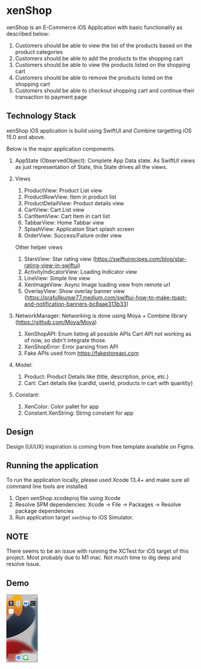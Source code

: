 # xenShop

xenShop is an E-Commerce iOS Application with basic functionality as described below:

1. Customers should be able to view the list of the products based on the product categories
2. Customers should be able to add the products to the shopping cart
3. Customers should be able to view the products listed on the shopping cart
4. Customers should be able to remove the products listed on the shopping cart
5. Customers should be able to checkout shopping cart and continue their transaction to payment page

## Technology Stack

xenShop iOS application is build using SwiftUI and Combine targetting iOS 15.0 and above.

Below is the major application components.

1. AppState (ObservedObject): Complete App Data state. As SwiftUI views as just representation of State, this State drives all the views.
2. Views
   1. ProductView: Product List view
   2. ProductRowView: Item in product list
   3. ProductDetailView: Product details view
   4. CartView: Cart List view
   5. CartItemView: Cart Item in cart list
   6. TabbarView: Home Tabbar view
   7. SplashView: Application Start splash screen
   8. OrderView: Success/Failure order view

    Other helper views

   1. StarsView: Star rating view (https://swiftuirecipes.com/blog/star-rating-view-in-swiftui)
   2. ActivityIndicatorView: Loading Indicator view
   3. LineView: Simple line view
   4. XenImageView: Async Image loading view from remote url
   5. OverlayView: Show overlay banner view (https://prafullkumar77.medium.com/swiftui-how-to-make-toast-and-notification-banners-bc8aae313b33)
3. NetworkManager: Networking is done using Moya + Combine library (https://github.com/Moya/Moya)
   1. XenShopAPI: Enum listing all possible APIs
   Cart API not working as of now, so didn't integrate those.
   2. XenShopError: Error parsing from API
   3. Fake APIs used from https://fakestoreapi.com
4. Model:
   1. Product: Product Details like (title, description, price, etc.)
   2. Cart: Cart details like (cardId, userId, products in cart with quantity)
5. Constant:
   1. XenColor: Color pallet for app
   2. Constant.XenString: String constant for app

## Design

Design (UI/UX) inspiration is coming from free template available on Figma.

## Running the application

To run the application locally, please used Xcode 13.4+ and make sure all command line tools are installed.

1. Open xenShop.xcodeproj file using Xcode
2. Resolve SPM dependencies: Xcode -> File -> Packages -> Resolve package dependencies
3. Run application target `xenShop` to iOS Simulator.

## NOTE

There seems to be an issue with running the XCTest for iOS target of this project. Most probably due to M1 mac. Not much time to dig deep and resolve issue.

## Demo

![xenShop](https://github.com/aksswami/xenShop/blob/master/Demo.gif)
